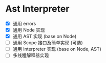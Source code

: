 # Ast Interpreter

+ [x] 通用 errors
+ [x] 通用 Node 实现
+ [x] 通用 AST 实现 (base on Node)
+ [ ] 通用 Scope 接口及简单实现 (可选)
+ [ ] 通用 Interpreter 实现 (base on Node, AST)
+ [ ] 多线程解释器实现
